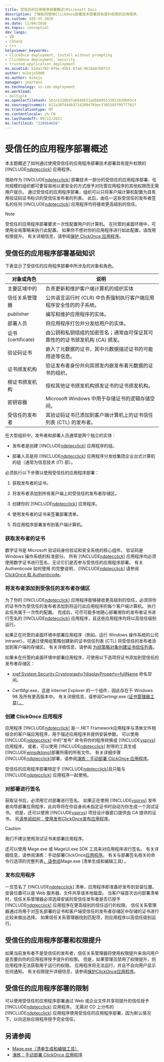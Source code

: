 ```yaml
---
title: 受信任的应用程序部署概述|Microsoft Docs
description: 了解如何使用ClickOnce部署技术部署具有提升权限的应用程序。
ms.custom: SEO-VS-2020
ms.date: 11/04/2016
ms.topic: conceptual
dev_langs:
- VB
- CSharp
- C++
helpviewer_keywords:
- ClickOnce deployment, install without prompting
- ClickOnce deployment, security
- trusted application deployment
ms.assetid: b24a1702-8fbe-45b1-87a0-9618a0708f1d
author: mikejo5000
ms.author: mikejo
manager: jmartens
ms.technology: vs-ide-deployment
ms.workload:
- multiple
ms.openlocfilehash: 563ce328bdfab648651adb6095533011820b03c4
ms.sourcegitcommit: b12a38744db371d2894769ecf305585f9577792f
ms.translationtype: MT
ms.contentlocale: zh-CN
ms.lasthandoff: 09/13/2021
ms.locfileid: "126664656"
---
```

# <a name="trusted-application-deployment-overview"></a>受信任的应用程序部署概述
本主题概述了如何通过使用受信任的应用程序部署技术部署具有提升权限的 [!INCLUDE[ndptecclick](../deployment/includes/ndptecclick_md.md)] 应用程序。

 借助作为 [!INCLUDE[ndptecclick](../deployment/includes/ndptecclick_md.md)] 部署技术一部分的受信任的应用程序部署，任何规模的组织都可更容易地以更安全的方式授予对托管应用程序的其他权限而无需用户提示。 通过受信任的应用程序部署，组织可以只将客户端计算机配置为具有用验证码证书标识的受信任发布者的列表。 此后，由任一这些受信任的发布者签名的任何 [!INCLUDE[ndptecclick](../deployment/includes/ndptecclick_md.md)] 应用程序均将接收更高级别的信任。

> [!NOTE]
> 受信任的应用程序部署要求一次性配置用户的计算机。 在托管的桌面环境中，可使用全局策略来执行此配置。 如果你不想对你的应用程序进行如此配置，请改用权限提升。 有关详细信息，请参阅[保护 ClickOnce 应用程序](../deployment/securing-clickonce-applications.md)。

## <a name="trusted-application-deployment-basics"></a>受信任的应用程序部署基础知识
 下表显示了受信任的应用程序部署中所涉及的对象和角色。

|对象或角色|说明|
|--------------------|-----------------|
|主要区域中的|负责更新和维护客户端计算机的组织实体|
|信任关系管理器|公共语言运行时 (CLR) 中负责强制执行客户端应用程序安全性的的子系统。|
|publisher|编写和维护应用程序的实体。|
|部署人员|将应用程序打包并分发给用户的实体。|
|证书 (certificate)|由公钥和私钥组成的加密签名；通常由可保证其可靠性的的证书颁发机构 (CA) 颁发。|
|验证码证书|嵌入了元数据的证书，其中元数据描述证书的可能用途等信息。|
|证书颁发机构|验证发布者身份并向其颁发内嵌发布者元数据的证书的组织。|
|根证书颁发机构|授权其他证书颁发机构颁发证书的证书颁发机构。|
|密钥容器|Microsoft Windows 中用于存储证书的逻辑存储空间。|
|受信任的发布者|其验证码证书已添加到客户端计算机上的证书信任列表 (CTL) 的发布者。|

 在大型组织中，发布者和部署人员通常是两个独立的实体：

- 发布者是创建 [!INCLUDE[ndptecclick](../deployment/includes/ndptecclick_md.md)] 应用程序的组。

- 部署人员是将 [!INCLUDE[ndptecclick](../deployment/includes/ndptecclick_md.md)] 应用程序分发给集团企业台式计算机的组（通常为信息技术 (IT) 部）。

必须执行以下步骤以使用受信任的应用程序部署：

1. 获取发布者的证书。

2. 将发布者添加到所有客户端上的受信任的发布者存储区。

3. 创建你的 [!INCLUDE[ndptecclick](../deployment/includes/ndptecclick_md.md)] 应用程序。

4. 使用发布者的证书来签署部署清单。

5. 将应用程序部署发布到客户端计算机。

### <a name="obtain-a-certificate-for-the-publisher"></a>获取发布者的证书
 数字证书是 Microsoft 验证码身份验证和安全系统的核心组件。 验证码是 Windows 操作系统的标准部分。 所有 [!INCLUDE[ndptecclick](../deployment/includes/ndptecclick_md.md)] 应用程序均必须使用数字证书进行签名，无论它们是否参与受信任的应用程序部署。 有关 Authenticode 如何使用 的完整说明， [!INCLUDE[ndptecclick](../deployment/includes/ndptecclick_md.md)] 请参阅[ClickOnce 和 Authenticode](../deployment/clickonce-and-authenticode.md)。

### <a name="add-the-publisher-to-the-trusted-publishers-store"></a>将发布者添加到受信任的发布者存储区
 为了你的 [!INCLUDE[ndptecclick](../deployment/includes/ndptecclick_md.md)] 应用程序能够接收更高级别的信任，必须将你的证书作为受信任的发布者添加到将运行此应用程序的每个客户端计算机。 执行此任务属于一次性的配置。 完成后，可尽可能多地随心部署用你的发布者证书进行签名的 [!INCLUDE[ndptecclick](../deployment/includes/ndptecclick_md.md)] 应用程序，且这些应用程序均将以高信任级别运行。

 如果正在托管的桌面环境中部署应用程序（例如，运行 Windows 操作系统的公司 Intranet），可通过使用组策略创建新的证书信任列表 (CTL) 将受信任的发布者添加到客户端的存储区。 有关详细信息，请参阅 [为组策略对象创建证书信任列表](/previous-versions/windows/it-pro/windows-server-2003/cc728449(v=ws.10))。

 如果未在托管的桌面环境中部署应用程序，可使用以下选项将证书添加到受信任的发布者存储区：

- <xref:System.Security.Cryptography?displayProperty=fullName> 命名空间。

- CertMgr.exe，这是 Internet Explorer 的一个组件，因此存在于 Windows 98 及所有更高版本中。 有关详细信息，请参阅Certmgr.exe ([证书管理器工具) 。 ](/dotnet/framework/tools/certmgr-exe-certificate-manager-tool)

### <a name="create-a-clickonce-application"></a>创建 ClickOnce 应用程序
 应用程序 [!INCLUDE[ndptecclick](../deployment/includes/ndptecclick_md.md)] 是一.NET Framework应用程序与清单文件相结合的客户端应用程序，用于描述应用程序并提供安装参数。 可以使用 [!INCLUDE[ndptecclick](../deployment/includes/ndptecclick_md.md)] 中的“发布”  命令将你的程序转换成 [!INCLUDE[vsprvs](../code-quality/includes/vsprvs_md.md)]应用程序。 或者，可以使用 [!INCLUDE[ndptecclick](../deployment/includes/ndptecclick_md.md)] 附带的工具生成 [!INCLUDE[winsdklong](../deployment/includes/winsdklong_md.md)]部署所需的所有文件。 有关详细步骤[!INCLUDE[ndptecclick](../deployment/includes/ndptecclick_md.md)]部署，请参阅[演练：手动部署 ClickOnce 应用程序](../deployment/walkthrough-manually-deploying-a-clickonce-application.md)。

 受信任的应用程序部署特定于 [!INCLUDE[ndptecclick](../deployment/includes/ndptecclick_md.md)]且只能与 [!INCLUDE[ndptecclick](../deployment/includes/ndptecclick_md.md)] 应用程序一起使用。

### <a name="sign-the-deployment"></a>对部署进行签名
 获取证书后，必须用它对部署进行签名。 如果正在使用 [!INCLUDE[vsprvs](../code-quality/includes/vsprvs_md.md)] 发布者向导部署应用程序，此向导将在你自身尚未指定证书时自动为你生成一个测试证书。 但是，还可以使用 [!INCLUDE[vsprvs](../code-quality/includes/vsprvs_md.md)] 项目设计器窗口提供由 CA 提供的证书。  另[请参阅如何：使用发布ClickOnce发布应用程序](../deployment/how-to-publish-a-clickonce-application-using-the-publish-wizard.md)。

> [!CAUTION]
> 我们不建议使用测试证书来部署应用程序。

 还可以使用 Mage.exe 或 MageUI.exe SDK 工具来对应用程序进行签名。 有关详细信息，请参阅演练：手动部署ClickOnce[应用程序](../deployment/walkthrough-manually-deploying-a-clickonce-application.md)。 有关与部署签名相关的命令行选项的完整列表[，请参阅](/dotnet/framework/tools/mage-exe-manifest-generation-and-editing-tool)Mage.exe (清单生成和编辑工具) 。

### <a name="publish-the-application"></a>发布应用程序
 一旦签名了 [!INCLUDE[ndptecclick](../deployment/includes/ndptecclick_md.md)] 清单，应用程序即准备好发布到安装位置。 安装位置可以是 Web 服务器、文件共享或本地磁盘。 当客户端首次访问部署清单时，信任关系管理器必须选择安装的受信任发布者是否已授予 [!INCLUDE[ndptecclick](../deployment/includes/ndptecclick_md.md)] 应用程序在更高级别的信任运行的权限。 信任关系管理器通过将用于对签名部署的证书和客户端受信任的发布者存储区中存储的证书进行比较来做出选择。 如果信任关系管理器找到匹配项，则应用程序以高信任级别运行。

## <a name="trusted-application-deployment-and-permission-elevation"></a>受信任的应用程序部署和权限提升
 如果当前发布者不是受信任的发布者，信任关系管理器将使用权限提升来询问用户是否要向你的应用程序授予提升的权限。 但是，如果管理员禁用了权限提升，则应用程序无法获取用于运行的权限。 应用程序将无法运行，并且不会向用户显示任何通知。 有关权限提升详细信息，请参阅[保护ClickOnce应用程序](../deployment/securing-clickonce-applications.md)。

## <a name="limitations-of-trusted-application-deployment"></a>受信任的应用程序部署的限制
 可以使用受信任的应用程序部署通过 Web 或企业文件共享将提升的信任授予 [!INCLUDE[ndptecclick](../deployment/includes/ndptecclick_md.md)] 应用程序。 无需对 CD 上分布的 [!INCLUDE[ndptecclick](../deployment/includes/ndptecclick_md.md)] 应用程序使用受信任的应用程序部署，因为默认情况下，以向这些应用程序授予完全信任。

## <a name="see-also"></a>另请参阅
- [Mage.exe（清单生成和编辑工具）](/dotnet/framework/tools/mage-exe-manifest-generation-and-editing-tool)
- [演练：手动部署 ClickOnce 应用程序](../deployment/walkthrough-manually-deploying-a-clickonce-application.md)
